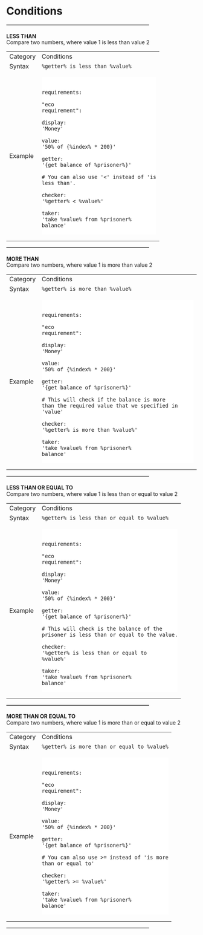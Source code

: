 # Conditions

<hr style="border-bottom: 1.75px solid darkgray;width:75%">

<!-- Generated with SP Table Generator -->
#### LESS THAN
<div style="margin-top:-19px">Compare two numbers, where value 1 is less than value 2</div>
<div class="superiorprison-clean-table">

|||
|-|-|
|Category|Conditions|
|Syntax|`%getter% is less than %value%`|
|Example|<pre v-pre data-lang="yaml" style="padding:0px;background-color:#fff"><code style="padding:0px;background-color:#fff" class="lang-yaml"><br>  <span class="token key atrule">requirements</span><span class="token punctuation">:</span><br>    <span class="token key atrule">"eco requirement"</span><span class="token punctuation">:</span><br>      <span class="token key atrule">display</span><span class="token punctuation">:</span> <span class="token string">'Money'</span><br>      <span class="token key atrule">value</span><span class="token punctuation">:</span> <span class="token string">'50% of {%index% * 200}'</span><br>      <span class="token key atrule">getter</span><span class="token punctuation">:</span> <span class="token string">'{get balance of %prisoner%}'</span><br>      <span class="token comment"># You can also use '<' instead of 'is less than'.</span><br>      <span class="token key atrule">checker</span><span class="token punctuation">:</span> <span class="token string">'%getter% < %value%'</span><br>      <span class="token key atrule">taker</span><span class="token punctuation">:</span> <span class="token string">'take %value% from %prisoner% balance'</span><br>  </code></pre>|

</div>
<hr style="border-bottom: 1.75px solid darkgray;width:75%">

<!-- Generated with SP Table Generator -->
#### MORE THAN
<div style="margin-top:-19px">Compare two numbers, where value 1 is more than value 2</div>
<div class="superiorprison-clean-table">

|||
|-|-|
|Category|Conditions|
|Syntax|`%getter% is more than %value%`|
|Example|<pre v-pre data-lang="yaml" style="padding:0px;background-color:#fff"><code style="padding:0px;background-color:#fff" class="lang-yaml"><br>  <span class="token key atrule">requirements</span><span class="token punctuation">:</span><br>    <span class="token key atrule">"eco requirement"</span><span class="token punctuation">:</span><br>      <span class="token key atrule">display</span><span class="token punctuation">:</span> <span class="token string">'Money'</span><br>      <span class="token key atrule">value</span><span class="token punctuation">:</span> <span class="token string">'50% of {%index% * 200}'</span><br>      <span class="token key atrule">getter</span><span class="token punctuation">:</span> <span class="token string">'{get balance of %prisoner%}'</span><br>      <span class="token comment"># This will check if the balance is more than the required value that we specified in 'value'</span><br>      <span class="token key atrule">checker</span><span class="token punctuation">:</span> <span class="token string">'%getter% is more than %value%'</span><br>      <span class="token key atrule">taker</span><span class="token punctuation">:</span> <span class="token string">'take %value% from %prisoner% balance'</span><br>  </code></pre>|

</div>
<hr style="border-bottom: 1.75px solid darkgray;width:75%">

<!-- Generated with SP Table Generator -->
#### LESS THAN OR EQUAL TO
<div style="margin-top:-19px">Compare two numbers, where value 1 is less than or equal to value 2</div>
<div class="superiorprison-clean-table">

|||
|-|-|
|Category|Conditions|
|Syntax|`%getter% is less than or equal to %value%`|
|Example|<pre v-pre data-lang="yaml" style="padding:0px;background-color:#fff"><code style="padding:0px;background-color:#fff" class="lang-yaml"><br>  <span class="token key atrule">requirements</span><span class="token punctuation">:</span><br>    <span class="token key atrule">"eco requirement"</span><span class="token punctuation">:</span><br>      <span class="token key atrule">display</span><span class="token punctuation">:</span> <span class="token string">'Money'</span><br>      <span class="token key atrule">value</span><span class="token punctuation">:</span> <span class="token string">'50% of {%index% * 200}'</span><br>      <span class="token key atrule">getter</span><span class="token punctuation">:</span> <span class="token string">'{get balance of %prisoner%}'</span><br>      <span class="token comment"># This will check is the balance of the prisoner is less than or equal to the value.</span><br>      <span class="token key atrule">checker</span><span class="token punctuation">:</span> <span class="token string">'%getter% is less than or equal to %value%'</span><br>      <span class="token key atrule">taker</span><span class="token punctuation">:</span> <span class="token string">'take %value% from %prisoner% balance'</span><br>  </code></pre>|

</div>
<hr style="border-bottom: 1.75px solid darkgray;width:75%">

<!-- Generated with SP Table Generator -->
#### MORE THAN OR EQUAL TO
<div style="margin-top:-19px">Compare two numbers, where value 1 is more than or equal to value 2</div>
<div class="superiorprison-clean-table">

|||
|-|-|
|Category|Conditions|
|Syntax|`%getter% is more than or equal to %value%`|
|Example|<pre v-pre data-lang="yaml" style="padding:0px;background-color:#fff"><code style="padding:0px;background-color:#fff" class="lang-yaml"><br>  <span class="token key atrule">requirements</span><span class="token punctuation">:</span><br>    <span class="token key atrule">"eco requirement"</span><span class="token punctuation">:</span><br>      <span class="token key atrule">display</span><span class="token punctuation">:</span> <span class="token string">'Money'</span><br>      <span class="token key atrule">value</span><span class="token punctuation">:</span> <span class="token string">'50% of {%index% * 200}'</span><br>      <span class="token key atrule">getter</span><span class="token punctuation">:</span> <span class="token string">'{get balance of %prisoner%}'</span><br>      <span class="token comment"># You can also use >= instead of 'is more than or equal to'</span><br>      <span class="token key atrule">checker</span><span class="token punctuation">:</span> <span class="token string">'%getter% >= %value%'</span><br>      <span class="token key atrule">taker</span><span class="token punctuation">:</span> <span class="token string">'take %value% from %prisoner% balance'</span><br>  </code></pre>|

</div>
<hr style="border-bottom: 1.75px solid darkgray;width:75%">
